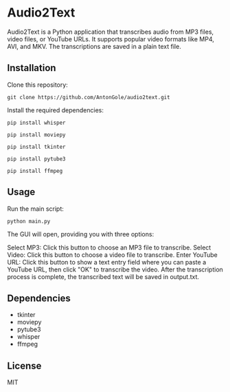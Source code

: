 # Audio2Text
Audio2Text is a Python application that transcribes audio from MP3 files, video files, or YouTube URLs. It supports popular video formats like MP4, AVI, and MKV. The transcriptions are saved in a plain text file.

## Installation
Clone this repository:
```
git clone https://github.com/AntonGole/audio2text.git
```

Install the required dependencies:

```
pip install whisper
```
```
pip install moviepy
```
```
pip install tkinter
```
```
pip install pytube3
```
```
pip install ffmpeg
```

## Usage
Run the main script:

```
python main.py
```

The GUI will open, providing you with three options:

Select MP3: Click this button to choose an MP3 file to transcribe.
Select Video: Click this button to choose a video file to transcribe.
Enter YouTube URL: Click this button to show a text entry field where you can paste a YouTube URL, then click "OK" to transcribe the video.
After the transcription process is complete, the transcribed text will be saved in output.txt.

## Dependencies
* tkinter
* moviepy
* pytube3
* whisper
* ffmpeg

## License
MIT
